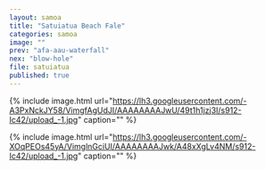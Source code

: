 ```yaml
---
layout: samoa
title: "Satuiatua Beach Fale"
categories: samoa
image: ""
prev: "afa-aau-waterfall"
nex: "blow-hole"
file: satuiatua
published: true
---
```


{% include image.html url="https://lh3.googleusercontent.com/-A3PxNckJY58/VimgfAgUdJI/AAAAAAAAJwU/49t1h1jzj3I/s912-Ic42/upload_-1.jpg" caption="" %}

{% include image.html url="https://lh3.googleusercontent.com/-XOqPEOs45yA/VimglnGciUI/AAAAAAAAJwk/A48xXgLv4NM/s912-Ic42/upload_-1.jpg" caption="" %}